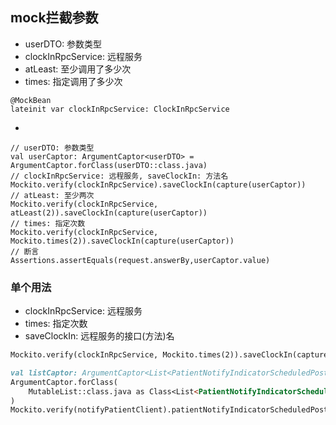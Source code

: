 ## mock拦截参数
- userDTO: 参数类型
- clockInRpcService: 远程服务
- atLeast: 至少调用了多少次
- times: 指定调用了多少次
```
@MockBean
lateinit var clockInRpcService: ClockInRpcService
```
- 
``` 
// userDTO: 参数类型
val userCaptor: ArgumentCaptor<userDTO> = ArgumentCaptor.forClass(userDTO::class.java)
// clockInRpcService: 远程服务, saveClockIn: 方法名
Mockito.verify(clockInRpcService).saveClockIn(capture(userCaptor))
// atLeast: 至少两次
Mockito.verify(clockInRpcService, atLeast(2)).saveClockIn(capture(userCaptor))
// times: 指定次数
Mockito.verify(clockInRpcService, Mockito.times(2)).saveClockIn(capture(userCaptor))
// 断言
Assertions.assertEquals(request.answerBy,userCaptor.value)
```



### 单个用法
- clockInRpcService: 远程服务
- times: 指定次数
- saveClockIn: 远程服务的接口(方法)名
```markdown
Mockito.verify(clockInRpcService, Mockito.times(2)).saveClockIn(capture(userCaptor))
```




```markdown
val listCaptor: ArgumentCaptor<List<PatientNotifyIndicatorScheduledPostRequestInner>> = 
ArgumentCaptor.forClass(
    MutableList::class.java as Class<List<PatientNotifyIndicatorScheduledPostRequestInner>>
)
Mockito.verify(notifyPatientClient).patientNotifyIndicatorScheduledPost(capture(listCaptor))
```